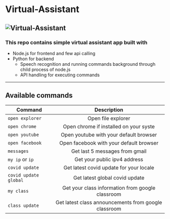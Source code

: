 # Virtual-Assistant
![Virtual-Assistant](https://lh3.googleusercontent.com/uZWelzVD7fkFW5Fsac9YsWy6OFmpeXaawNvqsbPyf7A-geW8f2FEIjR_OhvVasHy1d8KXvbzsq-FLbatv6aqTsLqpIP7EmBbpHB5X99m31B55nLb0q5YvdCaaGv1PHUvZ3650mFiDi4=w2400?source=screenshot.guru)
---
### This repo contains simple virtual assistant app built with
* Node.js for frontend and few api calling
* Python for backend 
    * Speech recognition and running commands background through child process of node.js
    * API handling for executing commands
---
## Available commands

| Command                   |                     Description                         |
| --------------------------|:-------------------------------------------------------:|
| ``open explorer``         |               Open file explorer                        |
| ``open chrome``           |      Open chrome if installed on your syste             |
| ``open youtube``          |      Open youtube with your default browser             |
| ``open facebook``         |       Open facebook with your default browser           |
| ``messages``              |       Get last 5 messages from gmail                    |
| ``my ip`` or ``ip``       |       Get your public ipv4 address                      |
| ``covid update``          |       Get latest covid update for your locale           |
| ``covid update global``   |       Get latest global covid update                    |
| ``my class``              |       Get your class information from google classroom  |
| ``class update``          |    Get latest class announcements from google classroom |

